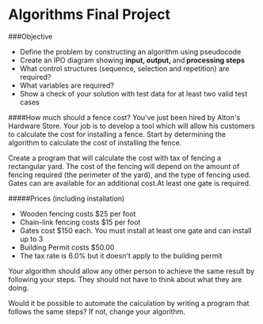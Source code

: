 # Algorithms Final Project
###Objective
* Define the problem by constructing an algorithm using pseudocode
* Create an IPO diagram showing <strong>input, output, </strong>and<strong> processing steps</strong>
* What control structures (sequence, selection and repetition) are required?
* What variables are required?
* Show a check of your solution with test data for at least two valid test cases


####How much should a fence cost?
You've just been hired by Alton's Hardware Store. Your job is to develop a tool which will allow his customers to calculate the cost for installing a fence. Start by determining the algorithm to calculate the cost of installing the fence. 

Create a program that will calculate the cost with tax of fencing a rectangular yard. The cost of the
fencing will depend on the amount of fencing required (the perimeter of the yard), and the type of fencing
used. Gates can are available for an additional cost.At least one gate is required.

#####Prices (including installation)
* Wooden fencing costs $25 per foot
* Chain-link fencing costs $15 per foot
* Gates cost $150 each. You must install at least one gate and can install up to 3
* Building Permit costs $50.00
* The tax rate is 6.0% but it doesn't apply to the building permit

Your algorithm should allow any other person to achieve the same result by following your steps. They should not have to think about what they are doing.

Would it be possible to automate the calculation by writing a program that follows the same steps? If not, change your algorithm.

